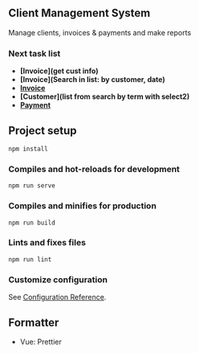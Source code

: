 ## Client Management System

Manage clients, invoices & payments and make reports

### Next task list

- **[Invoice](get cust info)**
- **[Invoice](Search in list: by customer, date)**
- **[Invoice](Summary)**
- **[Customer](list from search by term with select2)**
- **[Payment](CRUD)**

## Project setup
```
npm install
```

### Compiles and hot-reloads for development
```
npm run serve
```

### Compiles and minifies for production
```
npm run build
```

### Lints and fixes files
```
npm run lint
```

### Customize configuration
See [Configuration Reference](https://cli.vuejs.org/config/).


## Formatter

- Vue: Prettier